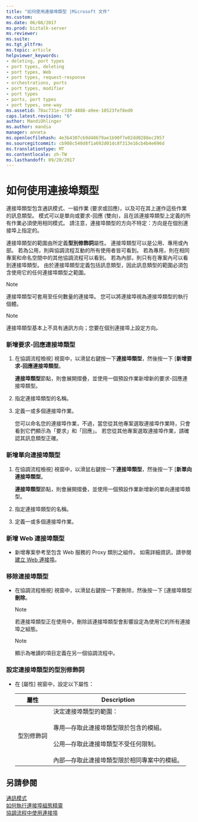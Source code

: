 ```yaml
---
title: "如何使用連接埠類型 |Microsoft 文件"
ms.custom: 
ms.date: 06/08/2017
ms.prod: biztalk-server
ms.reviewer: 
ms.suite: 
ms.tgt_pltfrm: 
ms.topic: article
helpviewer_keywords:
- deleting, port types
- port types, deleting
- port types, Web
- port types, request-response
- orchestrations, ports
- port types, modifier
- port types
- ports, port types
- port types, one-way
ms.assetid: 78ac731e-c330-4888-a9ee-10523fef8ed0
caps.latest.revision: "6"
author: MandiOhlinger
ms.author: mandia
manager: anneta
ms.openlocfilehash: 4e3b4307cb9d48679ae1b90f7e02dd0288ec2957
ms.sourcegitcommit: cb908c540d8f1a692d01dc8f313e16cb4b4e696d
ms.translationtype: MT
ms.contentlocale: zh-TW
ms.lasthandoff: 09/20/2017
---
```

# <a name="how-to-work-with-port-types"></a>如何使用連接埠類型
連接埠類型包含通訊模式、一組作業 (要求或回應)，以及可在其上運作這些作業的訊息類型。 模式可以是單向或要求-回應 (雙向)，且在該連接埠類型上定義的所有作業必須使用相同模式。 請注意，連接埠類型的方向不特定：方向是在個別連接埠上指定的。  
  
 連接埠類型的範圍由所定義**型別修飾詞**屬性。 連接埠類型可以是公用、專用或內部。 若為公用，則與協調流程互動的所有使用者皆可看到。 若為專用，則在相同專案和命名空間中的其他協調流程可以看到。 若為內部，則只有在專案內可以看到連接埠類型。 由於連接埠類型定義包括訊息類型，因此訊息類型的範圍必須包含使用它的任何連接埠類型之範圍。  
  
> [!NOTE]
>  連接埠類型可套用至任何數量的連接埠。 您可以將連接埠視為連接埠類型的執行個體。  
  
> [!NOTE]
>  連接埠類型基本上不具有通訊方向；您要在個別連接埠上設定方向。  
  
### <a name="to-add-a-request-response-port-type"></a>新增要求-回應連接埠類型  
  
1.  在協調流程檢視] 視窗中，以滑鼠右鍵按一下**連接埠類型**，然後按一下 [**新增要求-回應連接埠類型**。  
  
     **連接埠類型**節點，則會展開摺疊，並使用一個預設作業新增新的要求-回應連接埠類型。  
  
2.  指定連接埠類型的名稱。  
  
3.  定義一或多個連接埠作業。  
  
     您可以命名您的連接埠作業，不過，當您從其他專案選取連接埠作業時，只會看到它們顯示為「要求」和「回應」。 若您從其他專案選取連接埠作業，請確認其訊息類型正確。  
  
### <a name="to-add-a-one-way-port-type"></a>新增單向連接埠類型  
  
1.  在協調流程檢視] 視窗中，以滑鼠右鍵按一下**連接埠類型**，然後按一下 [**新單向連接埠類型**。  
  
     **連接埠類型**節點，則會展開摺疊，並使用一個預設作業新增新的單向連接埠類型。  
  
2.  指定連接埠類型的名稱。  
  
3.  定義一或多個連接埠作業。  
  
### <a name="to-add-a-web-port-type"></a>新增 Web 連接埠類型  
  
-   新增專案參考至包含 Web 服務的 Proxy 類別之組件。 如需詳細資訊，請參閱[建立 Web 連接埠](../core/creating-web-ports.md)。  
  
### <a name="to-remove-a-port-type"></a>移除連接埠類型  
  
-   在協調流程檢視] 視窗中，以滑鼠右鍵按一下要刪除，然後按一下 [連接埠類型**刪除**。  
  
    > [!NOTE]
    >  若連接埠類型正在使用中，刪除該連接埠類型會影響設定為使用它的所有連接埠之組態。  
  
    > [!NOTE]
    >  顯示為唯讀的項目定義在另一個協調流程中。  
  
### <a name="to-set-the-type-modifier-for-a-port-type"></a>設定連接埠類型的型別修飾詞  
  
-   在 [屬性] 視窗中，設定以下屬性：  
  
    |屬性|Description|  
    |--------------|-----------------|  
    |型別修飾詞|決定連接埠類型的範圍：<br /><br /> 專用—存取此連接埠類型限於包含的模組。<br /><br /> 公用—存取此連接埠類型不受任何限制。<br /><br /> 內部—存取此連接埠類型限於相同專案中的模組。|  
  
## <a name="see-also"></a>另請參閱  
 [通訊模式](../core/communication-pattern.md)   
 [如何執行連接埠組態精靈](../core/how-to-run-the-port-configuration-wizard.md)   
 [協調流程中使用連接埠](../core/using-ports-in-orchestrations.md)